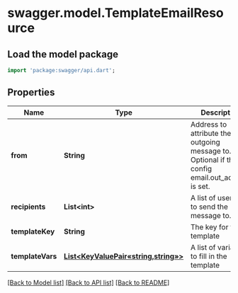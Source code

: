 # swagger.model.TemplateEmailResource

## Load the model package
```dart
import 'package:swagger/api.dart';
```

## Properties
Name | Type | Description | Notes
------------ | ------------- | ------------- | -------------
**from** | **String** | Address to attribute the outgoing message to. Optional if the config email.out_address is set. | [optional] [default to null]
**recipients** | **List&lt;int&gt;** | A list of user ids to send the message to. | [default to []]
**templateKey** | **String** | The key for the template | [default to null]
**templateVars** | [**List&lt;KeyValuePair«string,string»&gt;**](KeyValuePair«string,string».md) | A list of variables to fill in the template | [optional] [default to []]

[[Back to Model list]](../README.md#documentation-for-models) [[Back to API list]](../README.md#documentation-for-api-endpoints) [[Back to README]](../README.md)



